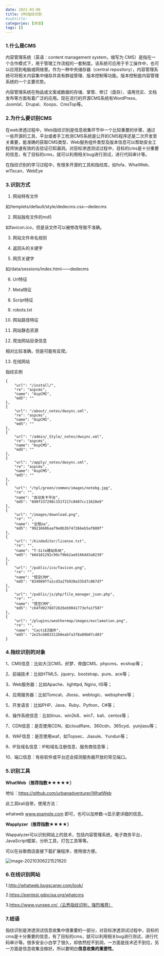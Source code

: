 ```yaml
---
date: 2021-03-06
title: CMS指纹识别
#subtitle: 
categories: [渗透]
tags: []
---
```


### 1.什么是CMS

内容管理系统（英语：content management system，缩写为 CMS）是指在一个合作模式下，用于管理工作流程的一套制度。该系统可应用于手工操作中，也可以应用到电脑或网络里。作为一种中央储存器（central repository），内容管理系统可将相关内容集中储存并具有群组管理、版本控制等功能。版本控制是内容管理系统的一个主要优势。

内容管理系统在物品或文案或数据的存储、掌管、修订（盘存）、语用充实、文档发布等方面有着广泛的应用。现在流行的开源CMS系统有WordPress、Joomla!、Drupal、Xoops、CmsTop等。

### 2.为什么要识别CMS

在web渗透过程中，Web指纹识别是信息收集环节中一个比较重要的步骤，通过一些开源的工具、平台或者手工检测CMS系统是公开的CMS程序还是二次开发至关重要，能准确的获取CMS类型、Web服务组件类型及版本信息可以帮助安全工程师快速有效的去验证已知漏洞。对目标渗透测试过程中，目标的cms是十分重要的信息，有了目标的cms，就可以利用相关bug进行测试，进行代码审计等。

在指纹识别的学习过程中，有很多开源的工具和指纹库，如fofa、WhatWeb、w11scan、WebEye

### 3.识别方式

1. 网站特有文件

如/templets/default/style/dedecms.css—dedecms

2. 网站独有文件的md5

如favicon.ico，但是该文件可以被修改导致不准确。

3. 网站文件命名规则

4. 返回头的关键字

5. 网页关键字

如/data/sessions/index.html——dedecms

6. Url特征

7. Meta特征

8. Script特征

9. robots.txt

10. 网站路径特征

11. 网站静态资源

12. 爬虫网站目录信息

相对比较准确，但是可能有反爬。

13. 在线网站

指纹实例

```
{
    "url": "/install/",
    "re": "aspcms",
    "name": "AspCMS",
    "md5": ""
},
{
    "url": "/about/_notes/dwsync.xml",
    "re": "aspcms",
    "name": "AspCMS",
    "md5": ""
},
{
    "url": "/admin/_Style/_notes/dwsync.xml",
    "re": "aspcms",
    "name": "AspCMS",
    "md5": ""
},
{
    "url": "/apply/_notes/dwsync.xml",
    "re": "aspcms",
    "name": "AspCMS",
    "md5": ""
},
{
    "url": "/tpl/green/common/images/notebg.jpg",
    "re": "",
    "name": "自动发卡平台",
    "md5": "690f337298c331f217c0407cc11620e9"
},
{
    "url": "/images/download.png",
    "re": "",
    "name": "全程oa",
    "md5": "9921660baaf9e0b3b747266eb5af880f"
},
{
    "url": "/kindeditor/license.txt",
    "re": "",
    "name": "T-Site建站系统",
    "md5": "b0d181292c99cf9bb2ae9166dd3a0239"
},
{
    "url": "/public/ico/favicon.png",
    "re": "",
    "name": "悟空CRM",
    "md5": "834089ffa1cd3a27b920a335d7c067d7"
},
{
    "url": "/public/js/php/file_manager_json.php",
    "re": "",
    "name": "悟空CRM",
    "md5": "c64fd0278d72826eb9041773efa1f587"
},
{
    "url": "/plugins/weathermap/images/exclamation.png",
    "re": "",
    "name": "CactiEZ插件",
    "md5": "2e25cb083312b0eabfa378a89b07cd03"
}
```



### 4.指纹识别的对象

1、CMS信息：比如大汉CMS、织梦、帝国CMS、phpcms、ecshop等；

2、前端技术：比如HTML5、jquery、bootstrap、pure、ace等；

3、Web服务器：比如Apache、lighttpd, Nginx, IIS等；

4、应用服务器：比如Tomcat、Jboss、weblogic、websphere等；

5、开发语言：比如PHP、Java、Ruby、Python、C#等；

6、操作系统信息：比如linux、win2k8、win7、kali、centos等；

7、CDN信息：是否使用CDN，如cloudflare、360cdn、365cyd、yunjiasu等；

8、WAF信息：是否使用waf，如Topsec、Jiasule、Yundun等；

9、IP及域名信息：IP和域名注册信息、服务商信息等；

10、端口信息：有些软件或平台还会探测服务器开放的常见端口。



### 5.识别工具

**WhatWeb（推荐指数★★★★★）**

地址：https://github.com/urbanadventurer/WhatWeb

此工具kali自带，使用方法：

whatweb www.example.com 即可，也可以加参数-v显示更详细的信息。

**Wapplyzer（推荐指数★★★★）**

Wappalyzer可以识别网站上的技术，包括内容管理系统，电子商务平台，JavaScript框架，分析工具，打包工具等等。

可以在谷歌商店直接下载扩展程序，使用很方便。

![image-20210306221521620](C:\Users\loeoe\Desktop\WlsES6DkyCrnt3f.png)

### 6.在线识别网站

1.http://whatweb.bugscaner.com/look/

2.https://pentest.gdpcisa.org/whatcms

3.https://www.yunsee.cn/（云悉指纹识别，强烈推荐）



### 7.结语

指纹识别是渗透测试信息收集中很重要的一部分，对目标渗透测试过程中，目标的cms是十分重要的信息，有了目标的cms，就可以利用相关bug进行测试，进行代码审计等。很多安全小白学了很久，却依然挖不到洞，一方面是技术还不到位，另一方面是信息收集没做好。所以要明白**信息收集的重要性**。